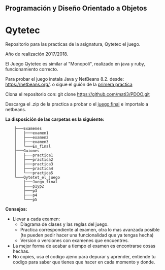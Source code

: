## Programación y Diseño Orientado a Objetos

# Qytetec

Repositorio para las practicas de la asignatura, Qytetec el juego.

Año de realización 2017/2018.  

El Juego Qytetec es similar al "Monopoli", realizado en java y ruby, funcionamiento correcto.

Para probar el juego instala Java y NetBeans 8.2. desde: https://netbeans.org/. o sigue el guión de la [primera practica](https://github.com/mati3/PDOO/blob/master/Guiones/practica1/GuionP1.pdf)

Clona el repositorio con: git clone https://github.com/mati3/PDOO.git

Descarga el .zip de la practica a probar o el [juego final](https://github.com/mati3/PDOO/tree/master/Qytetet_el_juego/Juego_final) e importalo a netbeans.

**La disposición de las carpetas es la siguiente:**


		├───Examenes
		│   ├───examen1
		│   ├───examen2
		│   ├───examen3
		│   └───Ex_final
		├───Guiones
		│   ├───practica1
		│   ├───practica2
		│   ├───practica3
		│   ├───practica4
		│   └───practica5
		└───Qytetet_el_juego
			├───Juego_final
			├───p1yp2
			├───p3
			├───p4
			└───p5



**Consejos:**

 - Llevar a cada examen:
	- Diagrama de clases y las reglas del juego.
	- Practica correspondiente al examen, otra lo mas avanzada posible (te pueden pedir hacer una funcionalidad que ya tengas hecha)
	- Version o versiones con examenes que encuentres.
 - La mejor forma de acabar a tiempo el examen es encontrarse cosas hechas.
 - No copies, usa el codigo ajeno para depurar y aprender, entiende tu codigo para saber que tienes que hacer en cada momento y donde.

 
 





































































